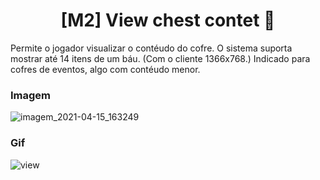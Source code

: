 <h1 align="center"> [M2] View chest contet 👋</h1>

Permite o jogador visualizar o contéudo do cofre. O sistema suporta mostrar até 14 itens de um báu. (Com o cliente 1366x768.) Indicado para cofres de eventos, algo com contéudo menor.

### Imagem
![imagem_2021-04-15_163249](https://user-images.githubusercontent.com/82608361/114927882-59e46780-9e08-11eb-992a-6fe637ebc600.png)
### Gif
![view](https://user-images.githubusercontent.com/82608361/114927693-230e5180-9e08-11eb-9bd3-d2f07e357d10.gif)
